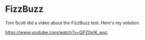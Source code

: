 # FizzBuzz
Tom Scott did a video about the FizzBuzz test. Here's my solution.

https://www.youtube.com/watch?v=QPZ0pIK_wsc
